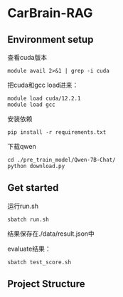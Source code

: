 # CarBrain-RAG
## **Environment setup**

查看cuda版本

```
module avail 2>&1 | grep -i cuda
```

把cuda和gcc load进来：

```
module load cuda/12.2.1
module load gcc
```

安装依赖

```
pip install -r requirements.txt
```

下载qwen

```
cd ./pre_train_model/Qwen-7B-Chat/
python download.py
```

## Get started

运行run.sh

```
sbatch run.sh
```

结果保存在./data/result.json中

evaluate结果：

```
sbatch test_score.sh
```


## Project Structure